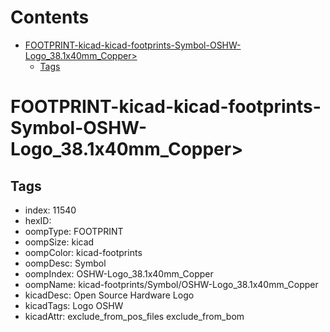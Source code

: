 



Contents
========

* [FOOTPRINT-kicad-kicad-footprints-Symbol-OSHW-Logo_38.1x40mm_Copper>](#footprint-kicad-kicad-footprints-symbol-oshw-logo_381x40mm_copper)
	* [Tags](#tags)

# FOOTPRINT-kicad-kicad-footprints-Symbol-OSHW-Logo_38.1x40mm_Copper>

## Tags

- index: 11540
- hexID: 
- oompType: FOOTPRINT
- oompSize: kicad
- oompColor: kicad-footprints
- oompDesc: Symbol
- oompIndex: OSHW-Logo_38.1x40mm_Copper
- oompName: kicad-footprints/Symbol/OSHW-Logo_38.1x40mm_Copper
- kicadDesc: Open Source Hardware Logo
- kicadTags: Logo OSHW
- kicadAttr: exclude_from_pos_files exclude_from_bom
